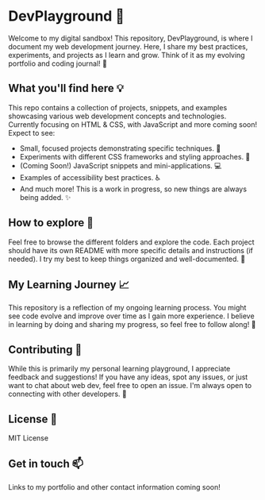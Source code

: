 # DevPlayground 🧪

Welcome to my digital sandbox! This repository, DevPlayground, is where I document my web development journey.  Here, I share my best practices, experiments, and projects as I learn and grow. Think of it as my evolving portfolio and coding journal! 📖

## What you'll find here 💡

This repo contains a collection of projects, snippets, and examples showcasing various web development concepts and technologies.  Currently focusing on HTML & CSS, with JavaScript and more coming soon!  Expect to see:

*   Small, focused projects demonstrating specific techniques. 🧩
*   Experiments with different CSS frameworks and styling approaches. 🎨
*   (Coming Soon!) JavaScript snippets and mini-applications. 💻
*   Examples of accessibility best practices. ♿
*   And much more!  This is a work in progress, so new things are always being added. ✨

## How to explore 🧭

Feel free to browse the different folders and explore the code. Each project should have its own README with more specific details and instructions (if needed).  I try my best to keep things organized and well-documented. 📂

## My Learning Journey 📈

This repository is a reflection of my ongoing learning process.  You might see code evolve and improve over time as I gain more experience.  I believe in learning by doing and sharing my progress, so feel free to follow along! 🚀

## Contributing 🤝

While this is primarily my personal learning playground, I appreciate feedback and suggestions! If you have any ideas, spot any issues, or just want to chat about web dev, feel free to open an issue.  I'm always open to connecting with other developers. 💬

## License 📜

MIT License

## Get in touch 📫

Links to my portfolio and other contact information coming soon!